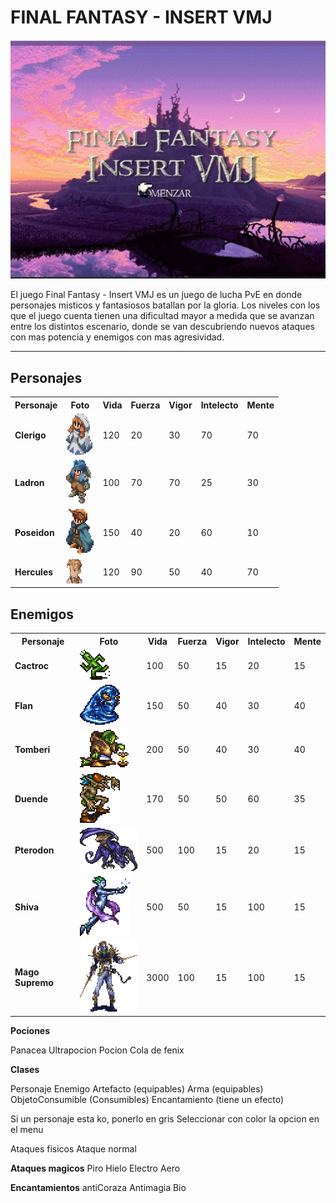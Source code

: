   # FINAL FANTASY - INSERT VMJ
  
  <p align="center">
  <img src="https://github.com/pdepviernestm/2021-objetos-tp-integrador-insert-vmj-mat/blob/main/assets/presentacion/inicioJuego.jpeg"/>
  </p>


El juego Final Fantasy - Insert VMJ es un juego de lucha PvE en donde personajes misticos y fantasiosos batallan por la gloria. Los niveles con los que el juego cuenta tienen una dificultad mayor a medida que se avanzan entre los distintos escenario, donde se van descubriendo nuevos ataques con mas potencia y enemigos con mas agresividad.     
 ***
## Personajes

<table>
 <tr>
    <th>Personaje</th>
    <th>Foto</th>
    <th>Vida</th>
    <th>Fuerza</th>
   <th>Vigor</th>
   <th>Intelecto</th>
   <th>Mente</th>
  </tr>
  <tr>
    <td><b>Clerigo</b></td>
    <td><img src="../assets/personajes/WhiteMage2F-SW.gif"/></td>
    <td>120</td>
    <td>20</td>
    <td>30</td>
    <td>70</td>
    <td>70</td>
  </tr>
  <tr>
    <td><b>Ladron</b></td>
    <td><img src="../assets/personajes/Thief2M-SW.gif"/></td>
    <td>100</td>
    <td>70</td>
    <td>70</td>
    <td>25</td>
    <td>30</td>
  </tr>
  <tr>
    <td><b>Poseidon</b></td>
    <td><img src="../assets/personajes/Summoner2M-SW.gif"/></td>
    <td>150</td>
    <td>40</td>
    <td>20</td>
    <td>60</td>
    <td>10</td>
  </tr>
  <tr>
    <td><b>Hercules</b></td>
    <td><img src="../assets/personajes/Knight3M.gif"/></td>
    <td>120</td>
    <td>90</td>
    <td>50</td>
    <td>40</td>
    <td>70</td>
  </tr>
</table>

  

## Enemigos 
<table>
 <tr>
    <th>Personaje</th>
    <th>Foto</th>
    <th>Vida</th>
    <th>Fuerza</th>
   <th>Vigor</th>
   <th>Intelecto</th>
   <th>Mente</th>
  </tr>
  <tr>
    <td><b>Cactroc</b></td>
    <td><img src="../assets/enemigos/Cactrot.gif"/></td>
    <td>100</td>
    <td>50</td>
    <td>15</td>
    <td>20</td>
    <td>15</td>
  </tr>
  <tr>
    <td><b>Flan</b></td>
    <td><img src="../assets/enemigos/Flan.gif"/></td>
    <td>150</td>
    <td>50</td>
    <td>40</td>
    <td>30</td>
    <td>40</td>
  </tr>
  <tr>
    <td><b>Tomberi</b></td>
    <td><img src="../assets/enemigos/Tonberry.gif"/></td>
    <td>200</td>
    <td>50</td>
    <td>40</td>
    <td>30</td>
    <td>40</td>
  </tr>
  <tr>
    <td><b>Duende</b></td>
    <td><img src="../assets/enemigos/Goblin2.gif"/></td>
    <td>170</td>
    <td>50</td>
    <td>50</td>
    <td>60</td>
    <td>35</td>
  </tr>
   <tr>
    <td><b>Pterodon</b></td>
    <td><img src="../assets/enemigos/Pterodon.gif"/></td>
    <td>500</td>
    <td>100</td>
    <td>15</td>
    <td>20</td>
    <td>15</td>
  </tr>
   <tr>
    <td><b>Shiva</b></td>
    <td><img src="../assets/enemigos/12-Shiva.gif"/></td>
    <td>500</td>
    <td>50</td>
    <td>15</td>
    <td>100</td>
    <td>15</td>
  </tr>
  <tr>
    <td><b>Mago Supremo</b></td>
    <td><img src="../assets/enemigos/32-Mage-Master.gif"/></td>
    <td>3000</td>
    <td>100</td>
    <td>15</td>
    <td>100</td>
    <td>15</td>
  </tr>
</table>


**Pociones**

Panacea
Ultrapocion
Pocion
Cola de fenix

**Clases** 

Personaje
Enemigo
Artefacto (equipables)
Arma (equipables)
ObjetoConsumible (Consumibles)
Encantamiento (tiene un efecto)


Si un personaje esta ko, ponerlo en gris
Seleccionar con color la opcion en el menu

Ataques fisicos
Ataque normal

**Ataques magicos**
Piro
Hielo
Electro
Aero

**Encantamientos**
antiCoraza
Antimagia
Bio


